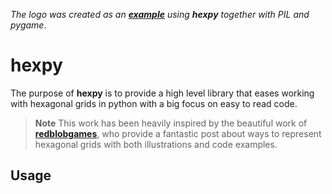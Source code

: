 *The logo was created as an 
[**example**](https://github.com/ElisGrahn/hexpy/tree/main/examples/animate_logo) 
using **hexpy** together with PIL and pygame*.

# **hexpy**

The purpose of **hexpy** is to provide a high level library that eases working with hexagonal grids in python with a big focus on easy to read code.

> **Note**
> This work has been heavily inspired by the beautiful work of [**redblobgames**](https://www.redblobgames.com/grids/hexagons/), who provide a fantastic post about ways to represent hexagonal grids with both illustrations and code examples.

## **Usage**



<!-- <svg xmlns="http://www.w3.org/2000/svg" viewBox="0 0 100 30" fill="none">
    <text x="0" y="15" fill="#ACD97F">h</text>
    <text x="7" y="15" fill="#7FCCF2">e</text>
    <text x="14" y="15" fill="#F28CF2">x</text>
    <text x="20" y="15" fill="#3673A5">p</text>
    <text x="28" y="15" fill="#FFD342">y</text>

</svg> -->
